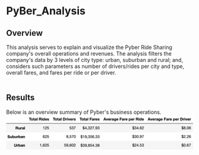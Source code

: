 # PyBer_Analysis
## Overview ##
This analysis serves to explain and visualize the Pyber Ride Sharing company's overall operations and revenues. The analysis filters the company's data by 3 levels of city type: urban, suburban and rural; and, considers such parameters as number of drivers/rides per city and type, overall fares, and fares per ride or per driver. <br /> <br />
## Results ## 

Below is an overview summary of Pyber's business operations. <br />
![](Analysis/Fig8.png)